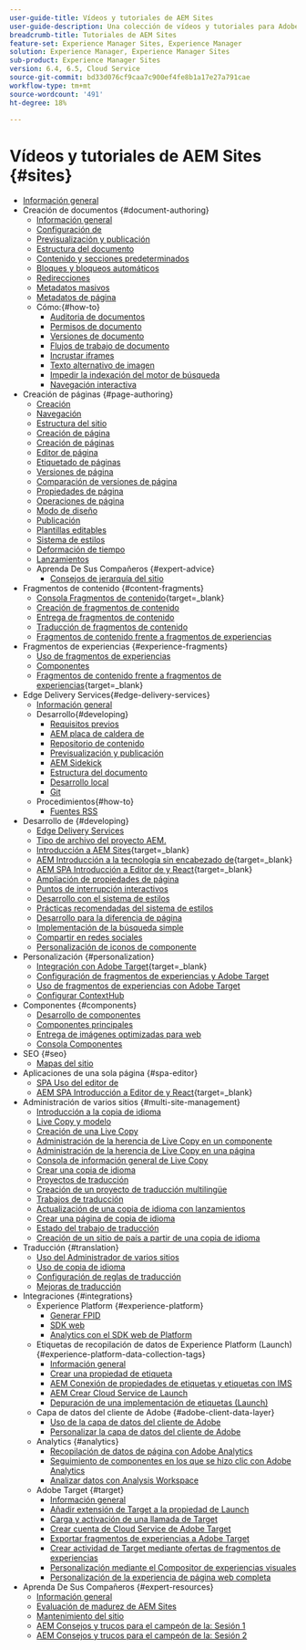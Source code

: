 ```yaml
---
user-guide-title: Vídeos y tutoriales de AEM Sites
user-guide-description: Una colección de vídeos y tutoriales para Adobe Experience Manager Sites.
breadcrumb-title: Tutoriales de AEM Sites
feature-set: Experience Manager Sites, Experience Manager
solution: Experience Manager, Experience Manager Sites
sub-product: Experience Manager Sites
version: 6.4, 6.5, Cloud Service
source-git-commit: bd33d076cf9caa7c900ef4fe8b1a17e27a791cae
workflow-type: tm+mt
source-wordcount: '491'
ht-degree: 18%

---
```



# Vídeos y tutoriales de AEM Sites {#sites}

+ [Información general](overview.md)
+ Creación de documentos {#document-authoring}
   + [Información general](document-authoring/overview.md)
   + [Configuración de](document-authoring/set-up.md)
   + [Previsualización y publicación](document-authoring/preview-and-publish.md)
   + [Estructura del documento](document-authoring/document-structure.md)
   + [Contenido y secciones predeterminados](document-authoring/default-content-and-sections.md)
   + [Bloques y bloqueos automáticos](document-authoring/blocks-and-autoblocks.md)
   + [Redirecciones](document-authoring/redirects.md)
   + [Metadatos masivos](document-authoring/bulk-metadata.md)
   + [Metadatos de página](document-authoring/page-metadata.md)
   + Cómo:{#how-to}
      + [Auditoria de documentos](./document-authoring/how-to/document-audit.md)
      + [Permisos de documento](./document-authoring/how-to/document-permissions.md)
      + [Versiones de documento](./document-authoring/how-to/document-versions.md)
      + [Flujos de trabajo de documento](./document-authoring/how-to/document-workflows.md)
      + [Incrustar iframes](./document-authoring/how-to/iframes.md)
      + [Texto alternativo de imagen](./document-authoring/how-to/image-alt-text.md)
      + [Impedir la indexación del motor de búsqueda](./document-authoring/how-to/no-index.md)
      + [Navegación interactiva](document-authoring/how-to/responsive-navigation.md)
+ Creación de páginas {#page-authoring}
   + [Creación](page-authoring/aem-sites-authoring-overview.md)
   + [Navegación](page-authoring/basic-handling-sites-feature-video-use.md)
   + [Estructura del sitio   ](page-authoring/content-hierarchy-feature-video-use.md)
   + [Creación de página](page-authoring/creating-page-feature-video-use.md)
   + [Creación de páginas](page-authoring/page-authoring-overview-feature-video-use.md)
   + [Editor de página](page-authoring/page-editor-feature-video-use.md)
   + [Etiquetado de páginas](page-authoring/page-tagging-feature-video-use.md)
   + [Versiones de página](page-authoring/page-versioning-feature-video-use.md)
   + [Comparación de versiones de página](page-authoring/page-diff-feature-video-use.md)
   + [Propiedades de página](page-authoring/page-properties-feature-video-understand.md)
   + [Operaciones de página](page-authoring/page-operations-feature-video-use.md)
   + [Modo de diseño](page-authoring/responsive-layout-feature-video-understand.md)
   + [Publicación](page-authoring/publication-management-feature-video-use.md)
   + [Plantillas editables](page-authoring/template-editor-feature-video-use.md)
   + [Sistema de estilos](page-authoring/style-system-feature-video-use.md)
   + [Deformación de tiempo  ](page-authoring/timewarp-feature-video-use.md)
   + [Lanzamientos](page-authoring/launches.md)
   + Aprenda De Sus Compañeros {#expert-advice}
      + [Consejos de jerarquía del sitio](page-authoring/expert-advice/site-hierarchy.md)
+ Fragmentos de contenido {#content-fragments}
   + [Consola Fragmentos de contenido](https://experienceleague.adobe.com/docs/experience-manager-learn/content-fragments-console/overview.html){target=_blank}
   + [Creación de fragmentos de contenido](content-fragments/content-fragments-feature-video-use.md)
   + [Entrega de fragmentos de contenido](content-fragments/content-fragments-delivery-feature-video-use.md)
   + [Traducción de fragmentos de contenido](content-fragments/content-fragments-translation-feature-video-use.md)
   + [Fragmentos de contenido frente a fragmentos de experiencias](content-fragments/understand-content-fragments-and-experience-fragments.md)
+ Fragmentos de experiencias {#experience-fragments}
   + [Uso de fragmentos de experiencias](experience-fragments/experience-fragments-feature-video-use.md)
   + [Componentes](experience-fragments/building-blocks.md)
   + [Fragmentos de contenido frente a fragmentos de experiencias](https://experienceleague.adobe.com/docs/experience-manager-learn/sites/content-fragments/understand-content-fragments-and-experience-fragments.html){target=_blank}
+ Edge Delivery Services{#edge-delivery-services}
   + [Información general](./edge-delivery-services/overview.md)
   + Desarrollo{#developing}
      + [Requisitos previos](edge-delivery-services/developing/prerequisites.md)
      + [AEM placa de caldera de](edge-delivery-services/developing/aem-boilerplate.md)
      + [Repositorio de contenido](edge-delivery-services/developing/content-repository.md)
      + [Previsualización y publicación](edge-delivery-services/developing/preview-and-publish.md)
      + [AEM Sidekick](edge-delivery-services/developing/sidekick.md)
      + [Estructura del documento](edge-delivery-services/developing/document-structure.md)
      + [Desarrollo local](edge-delivery-services/developing/local-development.md)
      + [Git](edge-delivery-services/developing/git.md)
   + Procedimientos{#how-to}
      + [Fuentes RSS](edge-delivery-services/how-to/rss.md)
+ Desarrollo de {#developing}
   + [Edge Delivery Services](developing/edge-delivery-services.md)
   + [Tipo de archivo del proyecto AEM.](developing/aem-project-archetype.md)
   + [Introducción a AEM Sites](https://experienceleague.adobe.com/docs/experience-manager-learn/getting-started-wknd-tutorial-develop/overview.html?lang=es){target=_blank}
   + [AEM Introducción a la tecnología sin encabezado de](https://experienceleague.adobe.com/docs/experience-manager-learn/getting-started-with-aem-headless/overview.html?lang=es){target=_blank}
   + [AEM SPA Introducción a Editor de y React](https://experienceleague.adobe.com/docs/experience-manager-learn/getting-started-with-aem-headless/spa-editor/react/overview.html){target=_blank}
   + [Ampliación de propiedades de página](developing/page-properties-technical-video-develop.md)
   + [Puntos de interrupción interactivos](developing/responsive-breakpoints.md)
   + [Desarrollo con el sistema de estilos](developing/style-system-technical-video-understand.md)
   + [Prácticas recomendadas del sistema de estilos](developing/style-organization-style-system-understand-article.md)
   + [Desarrollo para la diferencia de página](developing/page-diff-technical-video-develop.md)
   + [Implementación de la búsqueda simple](developing/search-tutorial-develop.md)
   + [Compartir en redes sociales](developing/social-media-sharing-technical-video-use.md)
   + [Personalización de iconos de componente](developing/component-icons-technical-video-develop.md)
+ Personalización {#personalization}
   + [Integración con Adobe Target](https://helpx.adobe.com/marketing-cloud/how-to/aem-target.html){target=_blank}
   + [Configuración de fragmentos de experiencias y Adobe Target](personalization/experience-fragment-target-technical-video-setup.md)
   + [Uso de fragmentos de experiencias con Adobe Target](personalization/experience-fragment-target-offer-feature-video-use.md)
   + [Configurar ContextHub](personalization/context-hub-technical-video-setup.md)
+ Componentes {#components}
   + [Desarrollo de componentes](components/component-development.md)
   + [Componentes principales](components/core-components-feature-video-understand.md)
   + [Entrega de imágenes optimizadas para web](components/web-optimized-image-delivery.md)
   + [Consola Componentes](components/components-console-feature-video-use.md)
+ SEO {#seo}
   + [Mapas del sitio](./seo/sitemaps.md)
+ Aplicaciones de una sola página {#spa-editor}
   + [SPA Uso del editor de](spa-editor/spa-editor-framework-feature-video-use.md)
   + [AEM SPA Introducción a Editor de y React](https://experienceleague.adobe.com/docs/experience-manager-learn/getting-started-with-aem-headless/spa-editor/react/overview.html){target=_blank}
+ Administración de varios sitios {#multi-site-management}
   + [Introducción a la copia de idioma](./multi-site-management/language-copy-overview.md)
   + [Live Copy y modelo](./multi-site-management/live-copy-and-blueprint.md)
   + [Creación de una Live Copy](./multi-site-management/create-live-copy.md)
   + [Administración de la herencia de Live Copy en un componente](./multi-site-management/manage-component-inheritance-live-copy.md)
   + [Administración de la herencia de Live Copy en una página](./multi-site-management/manage-page-inheritance-live-copy.md)
   + [Consola de información general de Live Copy](./multi-site-management/live-copy-overview-console.md)
   + [Crear una copia de idioma](./multi-site-management/create-language-copy.md)
   + [Proyectos de traducción](./multi-site-management/manage-translation-projects.md)
   + [Creación de un proyecto de traducción multilingüe](./multi-site-management/create-multinational-translational-project.md)
   + [Trabajos de traducción](./multi-site-management/create-translation-job.md)
   + [Actualización de una copia de idioma con lanzamientos](./multi-site-management/updating-language-copy.md)
   + [Crear una página de copia de idioma](./multi-site-management/create-new-page-language-copy.md)
   + [Estado del trabajo de traducción](./multi-site-management/translation-job-status.md)
   + [Creación de un sitio de país a partir de una copia de idioma](./multi-site-management/create-new-site.md)
+ Traducción {#translation}
   + [Uso del Administrador de varios sitios](translation/multi-site-manager-feature-video-use.md)
   + [Uso de copia de idioma](translation/language-copy-feature-video-use.md)
   + [Configuración de reglas de traducción](translation/translation-rules-editor-technical-video-setup.md)
   + [Mejoras de traducción](translation/translation-enhancements-feature-video-use.md)
+ Integraciones {#integrations}
   + Experience Platform {#experience-platform}
      + [Generar FPID](integrations/platform/fpid.md)
      + [SDK web](integrations/platform/web-sdk.md)
      + [Analytics con el SDK web de Platform](integrations/platform/analytics-using-web-sdk.md)
   + Etiquetas de recopilación de datos de Experience Platform (Launch) {#experience-platform-data-collection-tags}
      + [Información general](integrations/experience-platform/data-collection/tags/overview.md)
      + [Crear una propiedad de etiqueta](integrations/experience-platform/data-collection/tags/create-tag-property.md)
      + [AEM Conexión de propiedades de etiquetas y etiquetas con IMS](integrations/experience-platform/data-collection/tags/connect-aem-tag-property-using-ims.md)
      + [AEM Crear Cloud Service de Launch](integrations/experience-platform/data-collection/tags/create-aem-launch-cloud-service.md)
      + [Depuración de una implementación de etiquetas (Launch)](integrations/experience-platform/data-collection/tags/debug-tags-implementation.md)
   + Capa de datos del cliente de Adobe {#adobe-client-data-layer}
      + [Uso de la capa de datos del cliente de Adobe](integrations/adobe-client-data-layer/data-layer-overview.md)
      + [Personalizar la capa de datos del cliente de Adobe](integrations/adobe-client-data-layer/data-layer-customize.md)
   + Analytics {#analytics}
      + [Recopilación de datos de página con Adobe Analytics](integrations/analytics/collect-data-analytics.md)
      + [Seguimiento de componentes en los que se hizo clic con Adobe Analytics](integrations/analytics/track-clicked-component.md)
      + [Analizar datos con Analysis Workspace](integrations/analytics/create-analytics-workspace.md)
   + Adobe Target {#target}
      + [Información general](integrations/adobe-target/overview.md)
      + [Añadir extensión de Target a la propiedad de Launch](integrations/adobe-target/add-target-launch-extension.md)
      + [Carga y activación de una llamada de Target](integrations/adobe-target/load-and-fire-target.md)
      + [Crear cuenta de Cloud Service de Adobe Target](integrations/adobe-target/setup-aem-target-cloud-service.md)
      + [Exportar fragmentos de experiencias a Adobe Target](integrations/adobe-target/export-experience-fragment-target.md)
      + [Crear actividad de Target mediante ofertas de fragmentos de experiencias](integrations/adobe-target/create-target-activity.md)
      + [Personalización mediante el Compositor de experiencias visuales](integrations/adobe-target/personalization-using-vec.md)
      + [Personalización de la experiencia de página web completa](integrations/adobe-target/personalization-web-page.md)
+ Aprenda De Sus Compañeros {#expert-resources}
   + [Información general](expert-resources/learn-from-your-peers-overview.md)
   + [Evaluación de madurez de AEM Sites](expert-resources/maturity-assessment.md)
   + [Mantenimiento del sitio](expert-resources/site-maintenance.md)
   + [AEM Consejos y trucos para el campeón de la: Sesión 1](expert-resources/champion-tips-1.md)
   + [AEM Consejos y trucos para el campeón de la: Sesión 2](expert-resources/champion-tips-2.md)
